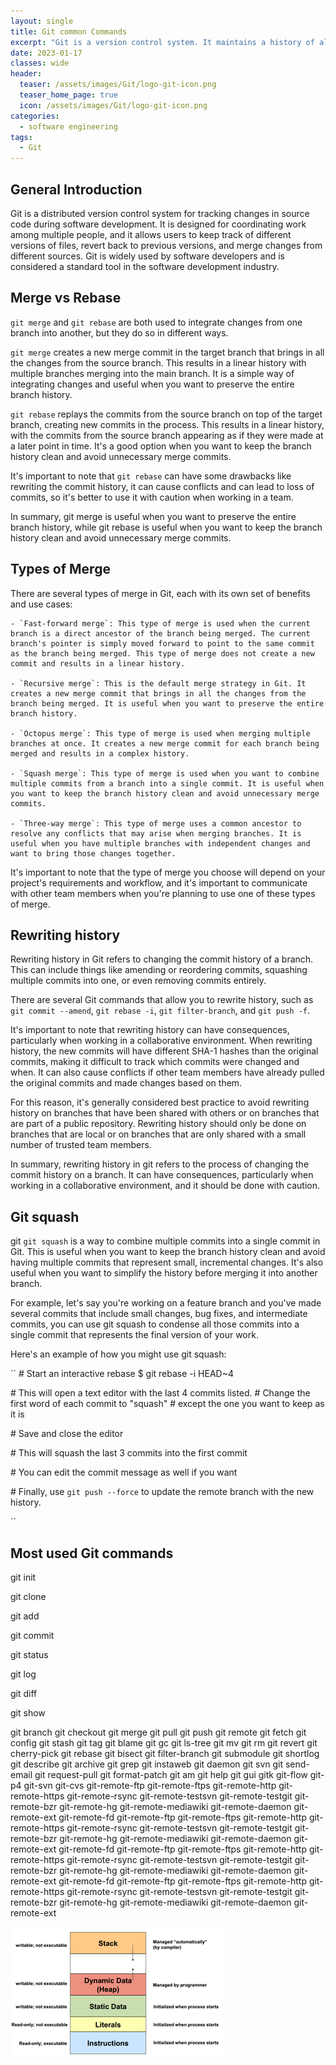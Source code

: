 ```yaml
---
layout: single
title: Git common Commands
excerpt: "Git is a version control system. It maintains a history of all changes made to the code. The changes are stored in a special database called “repository”, also known as “repo”."
date: 2023-01-17
classes: wide
header:
  teaser: /assets/images/Git/logo-git-icon.png
  teaser_home_page: true
  icon: /assets/images/Git/logo-git-icon.png
categories:
  - software engineering
tags:  
  - Git
---
```


## General Introduction

Git is a distributed version control system for tracking changes in source code during software development. It is designed for coordinating work among multiple people, and it allows users to keep track of different versions of files, revert back to previous versions, and merge changes from different sources. Git is widely used by software developers and is considered a standard tool in the software development industry.

## Merge vs Rebase

`git merge` and `git rebase` are both used to integrate changes from one branch into another, but they do so in different ways.

`git merge` creates a new merge commit in the target branch that brings in all the changes from the source branch. This results in a linear history with multiple branches merging into the main branch. It is a simple way of integrating changes and useful when you want to preserve the entire branch history.

`git rebase` replays the commits from the source branch on top of the target branch, creating new commits in the process. This results in a linear history, with the commits from the source branch appearing as if they were made at a later point in time. It's a good option when you want to keep the branch history clean and avoid unnecessary merge commits.

It's important to note that `git rebase` can have some drawbacks like rewriting the commit history, it can cause conflicts and can lead to loss of commits, so it's better to use it with caution when working in a team.

In summary, git merge is useful when you want to preserve the entire branch history, while git rebase is useful when you want to keep the branch history clean and avoid unnecessary merge commits.

## Types of Merge

There are several types of merge in Git, each with its own set of benefits and use cases:

    - `Fast-forward merge`: This type of merge is used when the current branch is a direct ancestor of the branch being merged. The current branch's pointer is simply moved forward to point to the same commit as the branch being merged. This type of merge does not create a new commit and results in a linear history.

    - `Recursive merge`: This is the default merge strategy in Git. It creates a new merge commit that brings in all the changes from the branch being merged. It is useful when you want to preserve the entire branch history.

    - `Octopus merge`: This type of merge is used when merging multiple branches at once. It creates a new merge commit for each branch being merged and results in a complex history.

    - `Squash merge`: This type of merge is used when you want to combine multiple commits from a branch into a single commit. It is useful when you want to keep the branch history clean and avoid unnecessary merge commits.

    - `Three-way merge`: This type of merge uses a common ancestor to resolve any conflicts that may arise when merging branches. It is useful when you have multiple branches with independent changes and want to bring those changes together.

It's important to note that the type of merge you choose will depend on your project's requirements and workflow, and it's important to communicate with other team members when you're planning to use one of these types of merge.

## Rewriting history

Rewriting history in Git refers to changing the commit history of a branch. This can include things like amending or reordering commits, squashing multiple commits into one, or even removing commits entirely.

There are several Git commands that allow you to rewrite history, such as `git commit --amend`, `git rebase -i`, `git filter-branch`, and `git push -f`.

It's important to note that rewriting history can have consequences, particularly when working in a collaborative environment. When rewriting history, the new commits will have different SHA-1 hashes than the original commits, making it difficult to track which commits were changed and when. It can also cause conflicts if other team members have already pulled the original commits and made changes based on them.

For this reason, it's generally considered best practice to avoid rewriting history on branches that have been shared with others or on branches that are part of a public repository. Rewriting history should only be done on branches that are local or on branches that are only shared with a small number of trusted team members.

In summary, rewriting history in git refers to the process of changing the commit history on a branch. It can have consequences, particularly when working in a collaborative environment, and it should be done with caution.

## Git squash

git `git squash` is a way to combine multiple commits into a single commit in Git. This is useful when you want to keep the branch history clean and avoid having multiple commits that represent small, incremental changes. It's also useful when you want to simplify the history before merging it into another branch.

For example, let's say you're working on a feature branch and you've made several commits that include small changes, bug fixes, and intermediate commits, you can use git squash to condense all those commits into a single commit that represents the final version of your work.

Here's an example of how you might use git squash:

``
\# Start an interactive rebase
$ git rebase -i HEAD~4

\# This will open a text editor with the last 4 commits listed.
\# Change the first word of each commit to "squash"
\# except the one you want to keep as it is

\# Save and close the editor

\# This will squash the last 3 commits into the first commit

\# You can edit the commit message as well if you want

\# Finally, use `git push --force` to update the remote branch with the new history.

``

## Most used Git commands

git init

git clone

git add

git commit

git status

git log

git diff

git show

git branch
git checkout
git merge
git pull
git push
git remote
git fetch
git config
git stash
git tag
git blame
git gc
git ls-tree
git mv
git rm
git revert
git cherry-pick
git rebase
git bisect
git filter-branch
git submodule
git shortlog
git describe
git archive
git grep
git instaweb
git daemon
git svn
git send-email
git request-pull
git format-patch
git am
git help
git gui
gitk
git-flow
git-p4
git-svn
git-cvs
git-remote-ftp
git-remote-ftps
git-remote-http
git-remote-https
git-remote-rsync
git-remote-testsvn
git-remote-testgit
git-remote-bzr
git-remote-hg
git-remote-mediawiki
git-remote-daemon
git-remote-ext
git-remote-fd
git-remote-ftp
git-remote-ftps
git-remote-http
git-remote-https
git-remote-rsync
git-remote-testsvn
git-remote-testgit
git-remote-bzr
git-remote-hg
git-remote-mediawiki
git-remote-daemon
git-remote-ext
git-remote-fd
git-remote-ftp
git-remote-ftps
git-remote-http
git-remote-https
git-remote-rsync
git-remote-testsvn
git-remote-testgit
git-remote-bzr
git-remote-hg
git-remote-mediawiki
git-remote-daemon
git-remote-ext
git-remote-fd
git-remote-ftp
git-remote-ftps
git-remote-http
git-remote-https
git-remote-rsync
git-remote-testsvn
git-remote-testgit
git-remote-bzr
git-remote-hg
git-remote-mediawiki
git-remote-daemon
git-remote-ext



![](/assets/images/Buffer-Overflow/StackVsHeap.png)
